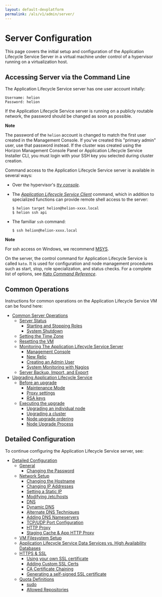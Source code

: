 ```yaml
---
layout: default-devplatform
permalink: /als/v1/admin/server/
---
```

<!--PUBLISHED-->

Server Configuration[](#server-configuration "Permalink to this headline")
===========================================================================

This page covers the initial setup and configuration of the Application Lifecycle Service
Server in a virtual machine under control of a hypervisor running on a
virtualization host.

Accessing Server via the Command Line[](#accessing-server-via-the-command-line "Permalink to this headline")
-------------------------------------------------------------------------------------------------------------

The Application Lifecycle Service server has one user account initally:

	Username: helion
	Password: helion

If the Application Lifecycle Service server is running on a publicly routable network, the
password should be changed as soon as possible.

**Note**

The password of the `helion` account is changed to
match the first user created in the Management Console. If you've
created this "primary admin" user, use that password instead.  If the cluster was created using the Horizon Management Console Panel or Application Lifecycle Service Installer CLI, you must login with your SSH key you selected during cluster creation.

Command access to the Application Lifecycle Service server is available in several ways:

-   Over the hypervisor's [*tty
    console*](/als/v1/user/reference/glossary/#term-tty-console).

-   The [*Application Lifecycle Service
    Client*](/als/v1/user/reference/client-ref/#command-ref-client)
    command, which in addition to specialized functions can provide
    remote shell access to the server:

        $ helion target helion@helion-xxxx.local
        $ helion ssh api

-   The familiar `ssh` command:

        $ ssh helion@helion-xxxx.local

**Note**

For ssh access on Windows, we recommend
[MSYS](http://sourceforge.net/apps/trac/mingw-w64/wiki/MSYS).

On the server, the control command for Application Lifecycle Service is called
`kato`. It is used for configuration and node
management procedures such as start, stop, role specialization, and
status checks. For a complete list of options, see [*Kato Command
Reference*](/als/v1/admin/reference/kato-ref/#kato-command-ref).

Common Operations[](#common-operations "Permalink to this headline")
---------------------------------------------------------------------

Instructions for common operations on the Application Lifecycle Service VM can be found here:

-   [Common Server Operations](/als/v1/admin/server/operations/)
    -   [Server Status](/als/v1/admin/server/operations/#server-status)
        -   [Starting and Stopping
            Roles](/als/v1/admin/server/operations/#starting-and-stopping-roles)
        -   [System Shutdown](/als/v1/admin/server/operations/#system-shutdown)
    -   [Setting the Time Zone](/als/v1/admin/server/operations/#setting-the-time-zone)
    -   [Resetting the VM](/als/v1/admin/server/operations/#resetting-the-vm)
    -   [Monitoring The Application Lifecycle Service
        Server](/als/v1/admin/server/operations/#monitoring-the-helion-server)
        -   [Management Console](/als/v1/admin/server/operations/#management-console)
        -   [New Relic](/als/v1/admin/server/operations/#new-relic)
        -   [Creating an Admin
            User](/als/v1/admin/server/operations/#creating-an-admin-user)
        -   [System Monitoring with
            Nagios](/als/v1/admin/server/operations/#system-monitoring-with-nagios)
    -   [Server Backup, Import, and
        Export](/als/v1/admin/server/operations/#server-backup-import-and-export)
-   [Upgrading Application Lifecycle Service](/als/v1/admin/server/upgrade/)
    -   [Before an upgrade](/als/v1/admin/server/upgrade/#before-an-upgrade)
        -   [Maintenance Mode](/als/v1/admin/server/upgrade/#maintenance-mode)
        -   [Proxy settings](/als/v1/admin/server/upgrade/#proxy-settings)
        -   [RSA keys](/als/v1/admin/server/upgrade/#rsa-keys)
    -   [Executing the upgrade](/als/v1/admin/server/upgrade/#executing-the-upgrade)
        -   [Upgrading an individual
            node](/als/v1/admin/server/upgrade/#upgrading-an-individual-node)
        -   [Upgrading a cluster](/als/v1/admin/server/upgrade/#upgrading-a-cluster)
        -   [Node upgrade ordering](/als/v1/admin/server/upgrade/#node-upgrade-ordering)
        -   [Node Upgrade Process](/als/v1/admin/server/upgrade/#node-upgrade-process)

Detailed Configuration[](#detailed-configuration "Permalink to this headline")
-------------------------------------------------------------------------------

To continue configuring the Application Lifecycle Service server, see:

-   [Detailed Configuration](/als/v1/admin/server/configuration/)
    -   [General](/als/v1/admin/server/configuration/#general)
        -   [Changing the
            Password](/als/v1/admin/server/configuration/#changing-the-password)
    -   [Network Setup](/als/v1/admin/server/configuration/#network-setup)
        -   [Changing the
            Hostname](/als/v1/admin/server/configuration/#changing-the-hostname)
        -   [Changing IP
            Addresses](/als/v1/admin/server/configuration/#changing-ip-addresses)
        -   [Setting a Static
            IP](/als/v1/admin/server/configuration/#setting-a-static-ip)
        -   [Modifying
            /etc/hosts](/als/v1/admin/server/configuration/#modifying-etc-hosts)
        -   [DNS](/als/v1/admin/server/configuration/#dns)
        -   [Dynamic DNS](/als/v1/admin/server/configuration/#dynamic-dns)
        -   [Alternate DNS
            Techniques](/als/v1/admin/server/configuration/#alternate-dns-techniques)
        -   [Adding DNS
            Nameservers](/als/v1/admin/server/configuration/#adding-dns-nameservers)
        -   [TCP/UDP Port
            Configuration](/als/v1/admin/server/configuration/#tcp-udp-port-configuration)
        -   [HTTP Proxy](/als/v1/admin/server/configuration/#http-proxy)
        -   [Staging Cache & App HTTP
            Proxy](/als/v1/admin/server/configuration/#staging-cache-app-http-proxy)
    -   [VM Filesystem Setup](/als/v1/admin/server/configuration/#vm-filesystem-setup)
    -   [Application Lifecycle Service Data Services vs. High Availability
        Databases](/als/v1/admin/server/configuration/#helion-data-services-vs-high-availability-databases)
    -   [HTTPS & SSL](/als/v1/admin/server/configuration/#https-ssl)
        -   [Using your own SSL
            certificate](/als/v1/admin/server/configuration/#using-your-own-ssl-certificate)
        -   [Adding Custom SSL Certs](/als/v1/admin/server/configuration/#adding-custom-ssl-certs-sni)
        -   [CA Certificate
            Chaining](/als/v1/admin/server/configuration/#ca-certificate-chaining)
        -   [Generating a self-signed SSL
            certificate](/als/v1/admin/server/configuration/#generating-a-self-signed-ssl-certificate)
    -   [Quota Definitions](/als/v1/admin/server/configuration/#quota-definitions)
        -   [sudo](/als/v1/admin/server/configuration/#sudo)
        -   [Allowed
            Repositories](/als/v1/admin/server/configuration/#allowed-repositories)